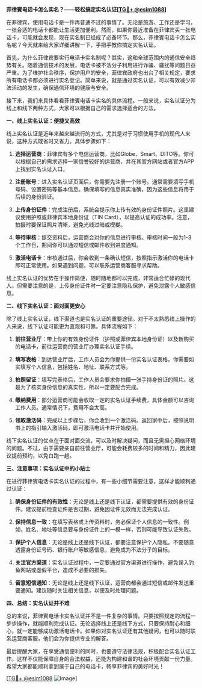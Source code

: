 **菲律賓电话卡怎么实名？——轻松搞定实名认证[[TG💪+ @esim1088](https://t.me/s/esim1088)]**

在菲律宾，使用电话卡是一件再普通不过的事情了。无论是旅游、工作还是学习，一张合适的电话卡都能让生活更加便利。然而，如果你最近准备在菲律宾买一张电话卡，可能就会发现，现在实名制已经成了必备环节。那么，菲律賓电话卡怎么实名呢？今天就来给大家详细讲解一下，手把手教你搞定实名认证。

首先，为什么菲律宾要实行电话卡实名制呢？其实，这和全球范围内的通信安全趋势有关。随着通信技术的发展，电话卡被不法分子利用进行诈骗、骚扰等问题日益严重。为了维护社会秩序，保护用户的安全，菲律宾政府也出台了相关规定，要求所有电话卡都必须进行实名登记。简单来说，就是通过实名认证，可以有效减少非法活动的发生，确保通信环境的健康与安全。

接下来，我们来具体看看菲律賓电话卡实名的具体流程。一般来说，实名认证分为线上和线下两种方式，大家可以根据自己的需求选择适合的方法。

**一、线上实名认证：便捷又高效**

线上实名认证是近年来越来越流行的方式，尤其是对于习惯使用手机的现代人来说，这种方式既省时又省力。具体步骤如下：

1. **选择运营商**：菲律宾有多个电信运营商，比如Globe、Smart、DITO等。你可以根据自己的需求选择一家信誉较好的运营商，并在其官方网站或者官方APP上找到实名认证入口。

2. **注册账号**：进入实名认证页面后，你需要先注册一个账号。通常需要填写手机号码、设置密码等基本信息。确保填写的信息真实准确，因为这些信息将用于后续的身份验证。

3. **上传身份证件**：完成注册后，系统会提示你上传有效的身份证件照片。这里建议使用护照或菲律宾本地身份证（TIN Card），以提高认证的成功率。注意，拍摄时要保证照片清晰，避免光线过暗或模糊。

4. **等待审核**：提交资料后，运营商会对你的信息进行审核。审核时间一般为1-3个工作日，期间你可以通过短信或邮件收到进度通知。

5. **激活电话卡**：审核通过后，你会收到一条确认短信，按照指示激活你的电话卡即可正常使用。如果遇到问题，可以联系运营商客服寻求帮助。

线上实名认证的优势在于操作简便，随时随地都可以完成，非常适合忙碌的现代人。但需要注意的是，上传身份证件时一定要注意隐私保护，避免泄露个人敏感信息。

**二、线下实名认证：面对面更安心**

除了线上实名认证，线下渠道也是实名认证的重要途径。对于不太熟悉线上操作的人来说，线下认证可能更为直观和可靠。具体流程如下：

1. **前往营业厅**：带上你的有效身份证件（护照或菲律宾本地身份证）以及新购买的电话卡，前往运营商的营业厅办理实名认证手续。

2. **填写表格**：到达营业厅后，工作人员会为你提供一份实名认证表格。你需要如实填写个人信息，包括姓名、地址、联系方式等。

3. **拍照留证**：填写完表格后，工作人员会要求你拍摄一张手持身份证的照片。这是为了核实身份信息的真实性，所以一定要配合完成。

4. **缴纳费用**：部分运营商可能会收取一定的实名认证手续费，具体金额可以咨询工作人员。通常情况下，费用不会太高。

5. **领取激活码**：完成以上步骤后，你会收到一个激活码。返回家中后，按照说明书上的指引输入激活码，即可激活电话卡并开始使用。

线下实名认证的优点在于面对面交流，可以及时解决疑问，而且无需担心网络环境的问题。不过，由于需要亲自前往营业厅，可能会耗费较多的时间和精力，因此建议提前预约，以免白跑一趟。

**三、注意事项：实名认证中的小贴士**

在进行菲律賓电话卡实名认证的过程中，有一些小细节需要注意，这样才能顺利通过认证：

1. **确保身份证件的有效性**：无论是线上还是线下认证，都需要提供有效的身份证件。建议提前检查证件是否过期，避免因证件无效而无法完成认证。

2. **保持信息一致**：在填写表格或上传资料时，务必保证个人信息的一致性。例如，姓名、地址等信息要与身份证件上的一模一样，否则可能导致认证失败。

3. **保护个人信息**：无论是线上还是线下认证，都要注意保护个人隐私。不要随意透露身份证号码、银行账户等敏感信息，避免成为不法分子的目标。

4. **关注官方渠道**：实名认证过程中，一定要通过官方渠道进行操作，避免误入钓鱼网站或虚假平台，造成不必要的损失。

5. **留意短信通知**：无论是线上还是线下认证，运营商都会通过短信或邮件发送重要通知。建议随时关注相关信息，以便及时处理问题。

**四、总结：实名认证并不难**

总的来说，菲律賓电话卡实名认证并不是一件复杂的事情。只要按照规定的流程一步步操作，就能顺利完成认证。无论选择线上还是线下方式，只要保持耐心和细心，就一定能够成功激活电话卡。如果你对实名认证还有其他疑问，也可以随时联系运营商客服，他们会为你提供专业的解答。

最后提醒大家，在享受通信便利的同时，也要遵守法律法规，积极配合实名认证工作。这样不仅能保障自身的合法权益，还能为构建和谐的社会环境贡献一份力量。希望大家都能顺利拿到属于自己的电话卡，畅享菲律宾的美好时光！

[[TG💪+ @esim1088](https://t.me/s/esim1088) ![Image](https://i.postimg.cc/4NQfJmqS/Snipaste-2025-05-13-00-14-12.png)]
